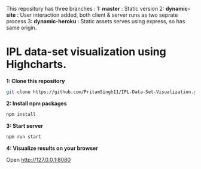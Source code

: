 This repository has three branches :
1: **master** : Static version
2: **dynamic-site** : User interaction added, both client & server runs as two seprate process
3: **dynamic-heroku** : Static assets serves using express, so has same origin.

# IPL data-set visualization using Highcharts.

**1: Clone this repository**

```sh
git clone https://github.com/PritamSingh11/IPL-Data-Set-Visualization.git
```

**2: Install npm packages**

```sh
npm install
```

**3: Start server**

```sh
npm run start
```

**4: Visualize results on your browser**

Open http://127.0.0.1:8080
